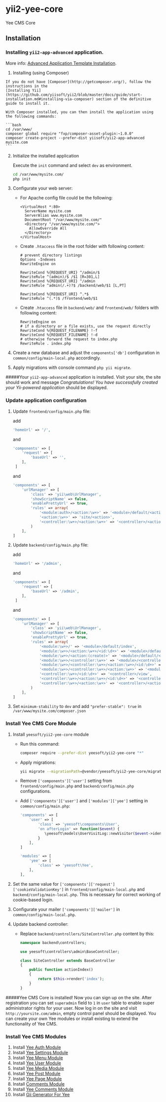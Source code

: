 # yii2-yee-core
Yee CMS Core

Installation
------------

### Installing `yii2-app-advanced` application. 
More info: [Advanced Application Template Installation](https://github.com/yiisoft/yii2-app-advanced/blob/master/docs/guide/start-installation.md).
  
  1. Installing (using Composer)

    If you do not have [Composer](http://getcomposer.org/), follow the instructions in the
    [Installing Yii](https://github.com/yiisoft/yii2/blob/master/docs/guide/start-installation.md#installing-via-composer) section of the definitive guide to install it.

    With Composer installed, you can then install the application using the following commands:

    ```bash
    cd /var/www/
    composer global require "fxp/composer-asset-plugin:~1.0.0"
    composer create-project --prefer-dist yiisoft/yii2-app-advanced mysite.com
    ```

  2. Initialize the installed application

     Execute the `init` command and select `dev` as environment.

      ```bash
      cd /var/www/mysite.com/
      php init
      ```
  
  3. Configurate your web server:

     - For Apache config file could be the following:
       ```apacheconf
       <VirtualHost *:80>
         ServerName mysite.com
         ServerAlias www.mysite.com
         DocumentRoot "/var/www/mysite.com/"
         <Directory "/var/www/mysite.com/">
           AllowOverride All
         </Directory>
       </VirtualHost>
       ```
       
     - Create `.htaccess` file in the root folder with following content:
       ```apacheconf
       # prevent directory listings
       Options -Indexes
       RewriteEngine on

       RewriteCond %{REQUEST_URI} ^/admin/$
       RewriteRule ^(admin)/$ /$1 [R=301,L]
       RewriteCond %{REQUEST_URI} ^/admin
       RewriteRule ^admin(/.+)?$ /backend/web/$1 [L,PT]

       RewriteCond %{REQUEST_URI} ^.*$
       RewriteRule ^(.*)$ /frontend/web/$1
       ```
       
     - Create `.htaccess` file in `backend/web/` and `frontend/web/` folders with following content:
       ```apacheconf
       RewriteEngine on
       # if a directory or a file exists, use the request directly
       RewriteCond %{REQUEST_FILENAME} !-f
       RewriteCond %{REQUEST_FILENAME} !-d
       # otherwise forward the request to index.php
       RewriteRule . index.php
       ```    

  4. Create a new database and adjust the `components['db']` configuration in `common/config/main-local.php` accordingly.

  5. Apply migrations with console command `php yii migrate`.


#####Your `yii2-app-advanced` application is installed. Visit your site, the site should work and message _Congratulations! You have successfully created your Yii-powered application_ should be displayed.
       
### Update application configuration
  1. Update `frontend/config/main.php` file:
 
     add
     ```php
     'homeUrl' => '/',
     ```
     and
     
     ```php
     'components' => [
         'request' => [
             'baseUrl' => '',
         ],
      ]
     ```
     
     and
     
     ```php
     'components' => [
         'urlManager' => [
             'class' => 'yii\web\UrlManager',
             'showScriptName' => false,
             'enablePrettyUrl' => true,
             'rules' => array(
                 '<module:auth>/<action:\w+>' => '<module>/default/<action>',
                 '<action:\w+>' => 'site/<action>',
                 '<controller:\w+>/<action:\w+>' => '<controller>/<action>',
             )
         ],
     ]
     ```

  2. Update `backend/config/main.php` file:
  
     add
     ```php
     'homeUrl' => '/admin',
     ```
     
     and
     
     ```php
     'components' => [
         'request' => [
             'baseUrl' => '/admin',
         ],
      ]
     ```
     
     and
     
     ```php
     'components' => [
         'urlManager' => [
             'class' => 'yii\web\UrlManager',
             'showScriptName' => false,
             'enablePrettyUrl' => true,
             'rules' => array(
                 '<module:\w+>/' => '<module>/default/index',
                 '<module:\w+>/<action:\w+>/<id:\d+>' => '<module>/default/<action>',
                 '<module:\w+>/<action:(create)>' => '<module>/default/<action>',
                 '<module:\w+>/<controller:\w+>' => '<module>/<controller>/index',
                 '<module:\w+>/<controller:\w+>/<action:\w+>/<id:\d+>' => '<module>/<controller>/<action>',
                 '<module:\w+>/<controller:\w+>/<action:\w+>' => '<module>/<controller>/<action>',
                 '<controller:\w+>/<id:\d+>' => '<controller>/view',
                 '<controller:\w+>/<action:\w+>/<id:\d+>' => '<controller>/<action>',
                 '<controller:\w+>/<action:\w+>' => '<controller>/<action>',
             )
         ],
     ]
     ```

  6. Set `minimum-stability` to `dev` and add `"prefer-stable": true` in `/var/www/mysite.com/composer.json`

### Install Yee CMS Core Module

  1. Install `yeesoft/yii2-yee-core` module
     - Run this command:
       ```bash
       composer require --prefer-dist yeesoft/yii2-yee-core "*"
       ```

     - Apply migrations:
       ```bash
       yii migrate --migrationPath=@vendor/yeesoft/yii2-yee-core/migrations/
       ```
      
     - Remove `['components']['user']` setting from `frontend/config/main.php` and `backend/config/main.php` configurations.

     - Add `['components']['user']` and `['modules']['yee']` setting in `common/config/main.php`:
       ```php
       'components' => [
           'user' => [
               'class' => 'yeesoft\components\User',
               'on afterLogin' => function($event) {
                  \yeesoft\models\UserVisitLog::newVisitor($event->identity->id);
               }
           ],
       ]
       ```
       
       ```php
       'modules' => [
           'yee' => [
               'class' => 'yeesoft\Yee',
           ],
       ],
       ```
       
  1. Set the same value for `['components']['request']['cookieValidationKey']` in `frontend/config/main-local.php` and `backend/config/main-local.php`. This is necessary for correct working of cookie-based login.

  1. Configurate your mailer `['components']['mailer']` in `common/config/main-local.php`.

  1. Update backend controller:

     - Replace `backend/controllers/SiteController.php` content by this:
       ```php
       namespace backend\controllers;

       use yeesoft\controllers\admin\BaseController;

       class SiteController extends BaseController
       {
           public function actionIndex()
           {
               return $this->render('index');
           }
       }
       ```

#####Yee CMS Core is installed! Now you can sign up on the site. After registration you can set `superadmin` field to `1` in `user` table to enable super administrator rights for your user. Now log in on the site and visit `http://yoursite.com/admin`, empty control panel should be displayed. You can create your own Yee modules or install existing to extend the functionality of Yee CMS.

### Install Yee CMS Modules

  1. Install [Yee Auth Module](https://github.com/yeesoft/yii2-yee-auth)
  1. Install [Yee Settings Module](https://github.com/yeesoft/yii2-yee-settings)
  1. Install [Yee Menu Module](https://github.com/yeesoft/yii2-yee-menu)
  1. Install [Yee User Module](https://github.com/yeesoft/yii2-yee-user)
  1. Install [Yee Media Module](https://github.com/yeesoft/yii2-yee-media)
  1. Install [Yee Post Module](https://github.com/yeesoft/yii2-yee-post)
  1. Install [Yee Page Module](https://github.com/yeesoft/yii2-yee-page)
  1. Install [Comments Module](https://github.com/yeesoft/yii2-comments)
  1. Install [Yee Comments Module](https://github.com/yeesoft/yii2-yee-comments)
  1. Install [Gii Generator For Yee](https://github.com/yeesoft/yii2-yee-generator)
